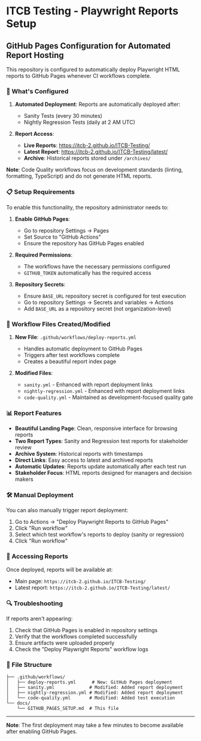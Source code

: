 # ITCB Testing - Playwright Reports Setup

## GitHub Pages Configuration for Automated Report Hosting

This repository is configured to automatically deploy Playwright HTML reports to GitHub Pages whenever CI workflows complete.

### 🚀 What's Configured

1. **Automated Deployment**: Reports are automatically deployed after:
   - Sanity Tests (every 30 minutes)
   - Nightly Regression Tests (daily at 2 AM UTC)

2. **Report Access**:
   - **Live Reports**: https://itcb-2.github.io/ITCB-Testing/
   - **Latest Report**: https://itcb-2.github.io/ITCB-Testing/latest/
   - **Archive**: Historical reports stored under `/archives/`

**Note**: Code Quality workflows focus on development standards (linting, formatting, TypeScript) and do not generate HTML reports.

### 📋 Setup Requirements

To enable this functionality, the repository administrator needs to:

1. **Enable GitHub Pages**:
   - Go to repository Settings → Pages
   - Set Source to "GitHub Actions"
   - Ensure the repository has GitHub Pages enabled

2. **Required Permissions**:
   - The workflows have the necessary permissions configured
   - `GITHUB_TOKEN` automatically has the required access

3. **Repository Secrets**:
   - Ensure `BASE_URL` repository secret is configured for test execution
   - Go to repository Settings → Secrets and variables → Actions
   - Add `BASE_URL` as a repository secret (not organization-level)

### 🔧 Workflow Files Created/Modified

1. **New File**: `.github/workflows/deploy-reports.yml`
   - Handles automatic deployment to GitHub Pages
   - Triggers after test workflows complete
   - Creates a beautiful report index page

2. **Modified Files**:
   - `sanity.yml` - Enhanced with report deployment links
   - `nightly-regression.yml` - Enhanced with report deployment links
   - `code-quality.yml` - Maintained as development-focused quality gate

### 📊 Report Features

- **Beautiful Landing Page**: Clean, responsive interface for browsing reports
- **Two Report Types**: Sanity and Regression test reports for stakeholder review
- **Archive System**: Historical reports with timestamps
- **Direct Links**: Easy access to latest and archived reports
- **Automatic Updates**: Reports update automatically after each test run
- **Stakeholder Focus**: HTML reports designed for managers and decision makers

### 🛠 Manual Deployment

You can also manually trigger report deployment:

1. Go to Actions → "Deploy Playwright Reports to GitHub Pages"
2. Click "Run workflow"
3. Select which test workflow's reports to deploy (sanity or regression)
4. Click "Run workflow"

### 📱 Accessing Reports

Once deployed, reports will be available at:

- Main page: `https://itcb-2.github.io/ITCB-Testing/`
- Latest report: `https://itcb-2.github.io/ITCB-Testing/latest/`

### 🔍 Troubleshooting

If reports aren't appearing:

1. Check that GitHub Pages is enabled in repository settings
2. Verify that the workflows completed successfully
3. Ensure artifacts were uploaded properly
4. Check the "Deploy Playwright Reports" workflow logs

### 📁 File Structure

```
├── .github/workflows/
│   ├── deploy-reports.yml      # New: GitHub Pages deployment
│   ├── sanity.yml             # Modified: Added report deployment
│   ├── nightly-regression.yml # Modified: Added report deployment
│   └── code-quality.yml       # Modified: Added test execution
└── docs/
    └── GITHUB_PAGES_SETUP.md  # This file
```

---

**Note**: The first deployment may take a few minutes to become available after enabling GitHub Pages.
